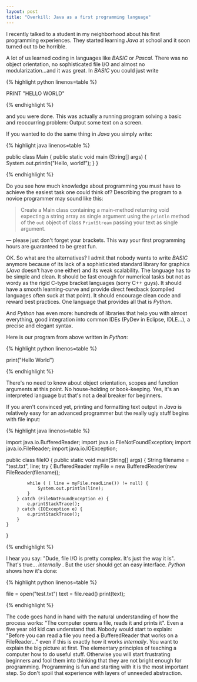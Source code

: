 ```yaml
--- 
layout: post 
title: "Overkill: Java as a first programming language"
---
```


I recently talked to a student in my neighborhood about his first programming
experiences. They started learning *Java* at school and it soon turned out to be
horrible.

A lot of us learned coding in languages like *BASIC* or *Pascal*. There was no
object orientation, no sophisticated file I/O and almost no
modularization...and it was great. In *BASIC* you could just write

{% highlight python linenos=table %}

PRINT "HELLO WORLD"

{% endhighlight %}

and you were done. This was actually a running program solving a basic and
reoccurring problem: Output some text on a screen.

If you wanted to do the same thing in *Java* you simply write:

{% highlight java linenos=table %}

public class Main { 
  public static void main (String[] args) {
    System.out.println("Hello, world!"); 
  }
}

{% endhighlight %}

Do you see how much knowledge about programming you must have to achieve the
easiest task one could think of? Describing the program to a novice programmer
may sound like this:

> Create a Main class containing a main-method returning void expecting a
> string array as single argument using the `println` method of the `out` object of
> class `PrintStream` passing your text as single argument.

&mdash; please just don't forget your brackets. This way your first programming hours are guaranteed to
be great fun.

OK. So what are the alternatives? I admit that nobody wants to write *BASIC*
anymore because of its lack of a sophisticated standard library for graphics
(*Java* doesn't have one either) and its weak scalability. The language has to
be simple and clean. It should be fast enough for numerical tasks but not as
wordy as the rigid C-type bracket languages (sorry C++ guys). It should have a
smooth learning-curve and provide direct feedback (compiled languages often
suck at that point). It should encourage clean code and reward best practices.
One language that provides all that is _*Python*_.

And *Python* has even more: hundreds of libraries that help you with almost
everything, good integration into common IDEs (PyDev in Eclipse, IDLE...), a
precise and elegant syntax.

Here is our program from above written in *Python*:

{% highlight python linenos=table %}

print("Hello World")

{% endhighlight %}

There's no need to know about object orientation, scopes and function
arguments at this point. No house-holding or book-keeping. Yes, it's an
interpreted language but that's not a deal breaker for beginners.

If you aren't convinced yet, printing and formatting text output in *Java* is
relatively easy for an advanced programmer but the really ugly stuff begins
with file input:

{% highlight java linenos=table %}

import java.io.BufferedReader; 
import java.io.FileNotFoundException; 
import java.io.FileReader; 
import java.io.IOException; 
 
public class fileIO { 
    public static void main(String[] args) { 
        String filename = "test.txt", line; 
        try { 
            BufferedReader myFile = 
                new BufferedReader(new FileReader(filename)); 
            
            while ( ( line = myFile.readLine()) != null) { 
                System.out.println(line);
            } 
        } catch (FileNotFoundException e) { 
            e.printStackTrace(); 
        } catch (IOException e) { 
            e.printStackTrace(); 
        } 
    } 
} 

{% endhighlight %}

I hear you say: "Dude, file I/O is pretty complex. It's just the way it is".
That's true... _internally_ . But the user should get an easy interface. *Python*
shows how it's done:

{% highlight python linenos=table %}

file = open("test.txt")
text = file.read()
print(text);

{% endhighlight %}

The code goes hand in hand with the natural understanding of how the process
works: "The computer opens a file, reads it and prints it". Even a five year
old kid can understand that. Nobody would start to explain: "Before you can
read a file you need a BufferedReader that works on a FileReader..." even if
this is exactly how it works _internally_. You want to explain the big picture
at first. The elementary principles of teaching a computer how to do useful
stuff. Otherwise you will start frustrating beginners and fool them into
thinking that they are not bright enough for programming. Programming is fun
and starting with it is the most important step. So don't spoil that
experience with layers of unneeded abstraction.

